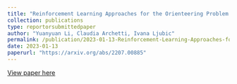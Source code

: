 ```yaml
---
title: "Reinforcement Learning Approaches for the Orienteering Problem with Stochastic and Dynamic Release Dates"
collection: publications
type: reportorsubmittedpaper
author: "Yuanyuan Li, Claudia Archetti, Ivana Ljubic"
permalink: /publication/2023-01-13-Reinforcement-Learning-Approaches-for-the-Orienteering-Problem-with-Stochastic-and-Dynamic-Release-Dates 
date: 2023-01-13
paperurl: "https://arxiv.org/abs/2207.00885"
---
```



[View paper here](https://arxiv.org/abs/2207.00885)

